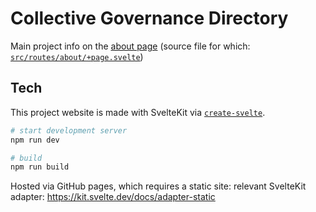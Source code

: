 # Collective Governance Directory

Main project info on the [about page](https://collectivegovernance.directory/about) (source file for which: [`src/routes/about/+page.svelte`](src/routes/about/+page.svelte))

## Tech

This project website is made with SvelteKit via [`create-svelte`](https://github.com/sveltejs/kit/tree/master/packages/create-svelte).

```bash
# start development server
npm run dev

# build
npm run build
```

Hosted via GitHub pages, which requires a static site: relevant SvelteKit adapter: https://kit.svelte.dev/docs/adapter-static